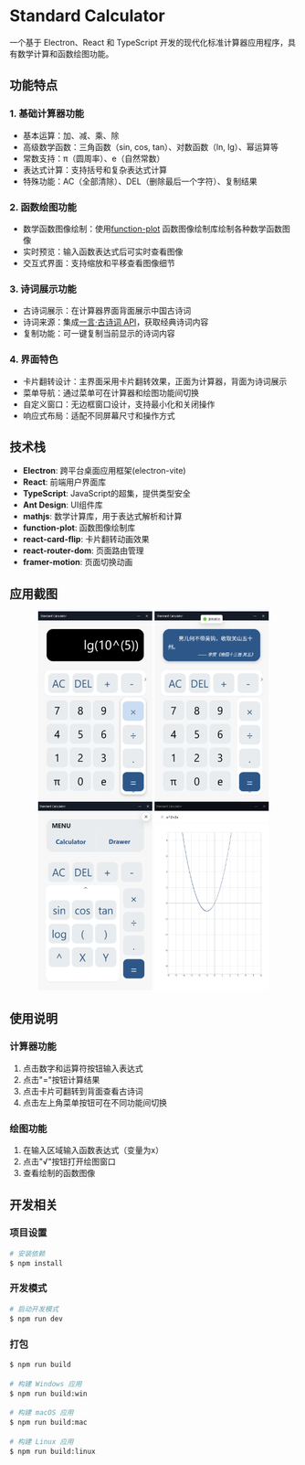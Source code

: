 # Standard Calculator

一个基于 Electron、React 和 TypeScript 开发的现代化标准计算器应用程序，具有数学计算和函数绘图功能。

## 功能特点

### 1. 基础计算器功能
- 基本运算：加、减、乘、除
- 高级数学函数：三角函数（sin, cos, tan）、对数函数（ln, lg）、幂运算等
- 常数支持：π（圆周率）、e（自然常数）
- 表达式计算：支持括号和复杂表达式计算
- 特殊功能：AC（全部清除）、DEL（删除最后一个字符）、复制结果

### 2. 函数绘图功能
- 数学函数图像绘制：使用[function-plot](https://github.com/mauriciopoppe/function-plot) 函数图像绘制库绘制各种数学函数图像
- 实时预览：输入函数表达式后可实时查看图像
- 交互式界面：支持缩放和平移查看图像细节

### 3. 诗词展示功能
- 古诗词展示：在计算器界面背面展示中国古诗词
- 诗词来源：集成[一言·古诗词 API](https://github.com/xenv/gushici?tab=readme-ov-file)，获取经典诗词内容
- 复制功能：可一键复制当前显示的诗词内容

### 4. 界面特色
- 卡片翻转设计：主界面采用卡片翻转效果，正面为计算器，背面为诗词展示
- 菜单导航：通过菜单可在计算器和绘图功能间切换
- 自定义窗口：无边框窗口设计，支持最小化和关闭操作
- 响应式布局：适配不同屏幕尺寸和操作方式

## 技术栈

- **Electron**: 跨平台桌面应用框架(electron-vite)
- **React**: 前端用户界面库
- **TypeScript**: JavaScript的超集，提供类型安全
- **Ant Design**: UI组件库
- **mathjs**: 数学计算库，用于表达式解析和计算
- **function-plot**: 函数图像绘制库
- **react-card-flip**: 卡片翻转动画效果
- **react-router-dom**: 页面路由管理
- **framer-motion**: 页面切换动画

## 应用截图

<p align='center'>
<img src='./build/1.png' width="200" height="330"/>
<img src='./build/2.png' width="200" height="330"/>
<img src='./build/3.png' width="200" height="330"/>
<img src='./build/4.png' width="200" height="330"/>
</p>


## 使用说明

### 计算器功能
1. 点击数字和运算符按钮输入表达式
2. 点击"="按钮计算结果
3. 点击卡片可翻转到背面查看古诗词
4. 点击左上角菜单按钮可在不同功能间切换

### 绘图功能
1. 在输入区域输入函数表达式（变量为x）
2. 点击"√"按钮打开绘图窗口
3. 查看绘制的函数图像

## 开发相关

### 项目设置

```bash
# 安装依赖
$ npm install
```
### 开发模式

```bash
# 启动开发模式
$ npm run dev
```
### 打包

```bash
$ npm run build

# 构建 Windows 应用
$ npm run build:win

# 构建 macOS 应用
$ npm run build:mac

# 构建 Linux 应用
$ npm run build:linux
```

